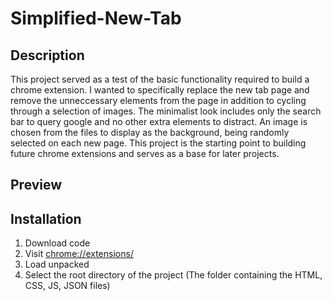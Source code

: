 # Simplified-New-Tab

## Description

This project served as a test of the basic functionality required to build a chrome extension. I wanted to specifically replace the new tab page and remove the unneccessary elements from the page in addition to cycling through a selection of images. The minimalist look includes only the search bar to query google and no other extra elements to distract. An image is chosen from the files to display as the background, being randomly selected on each new page. This project is the starting point to building future chrome extensions and serves as a base for later projects.


## Preview


## Installation
1. Download code
2. Visit [chrome://extensions/](chrome://extensions/)
3. Load unpacked
4. Select the root directory of the project (The folder containing the HTML, CSS, JS, JSON files)
